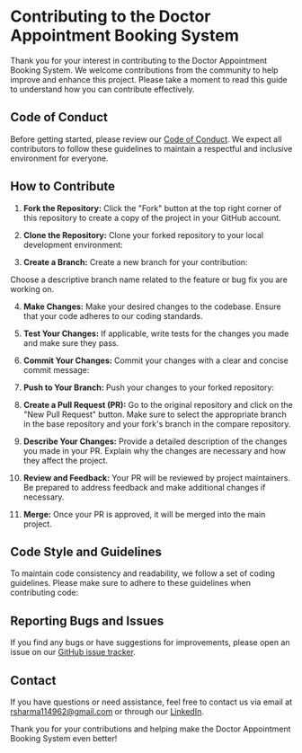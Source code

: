 # Contributing to the Doctor Appointment Booking System

Thank you for your interest in contributing to the Doctor Appointment Booking System. We welcome contributions from the community to help improve and enhance this project. Please take a moment to read this guide to understand how you can contribute effectively.

## Code of Conduct

Before getting started, please review our [Code of Conduct](https://github.com/Ritu84/Doctor--Appointment-/blob/main/CODE_OF_CONDUCT.md). We expect all contributors to follow these guidelines to maintain a respectful and inclusive environment for everyone.

## How to Contribute

1. **Fork the Repository:** Click the "Fork" button at the top right corner of this repository to create a copy of the project in your GitHub account.

2. **Clone the Repository:** Clone your forked repository to your local development environment:

3. **Create a Branch:** Create a new branch for your contribution:

Choose a descriptive branch name related to the feature or bug fix you are working on.

4. **Make Changes:** Make your desired changes to the codebase. Ensure that your code adheres to our coding standards.

5. **Test Your Changes:** If applicable, write tests for the changes you made and make sure they pass.

6. **Commit Your Changes:** Commit your changes with a clear and concise commit message:

7. **Push to Your Branch:** Push your changes to your forked repository:

8. **Create a Pull Request (PR):** Go to the original repository and click on the "New Pull Request" button. Make sure to select the appropriate branch in the base repository and your fork's branch in the compare repository.

9. **Describe Your Changes:** Provide a detailed description of the changes you made in your PR. Explain why the changes are necessary and how they affect the project.

10. **Review and Feedback:** Your PR will be reviewed by project maintainers. Be prepared to address feedback and make additional changes if necessary.

11. **Merge:** Once your PR is approved, it will be merged into the main project.

## Code Style and Guidelines

To maintain code consistency and readability, we follow a set of coding guidelines. Please make sure to adhere to these guidelines when contributing code:


## Reporting Bugs and Issues

If you find any bugs or have suggestions for improvements, please open an issue on our [GitHub issue tracker](https://github.com/Ritu84/Doctor--Appointment-/issues).

## Contact

If you have questions or need assistance, feel free to contact us via email at rsharma114962@gmail.com or through our [LinkedIn]([https://community.example.com](https://in.linkedin.com/in/ritu-sharma-a2580222a)).

Thank you for your contributions and helping make the Doctor Appointment Booking System even better!

